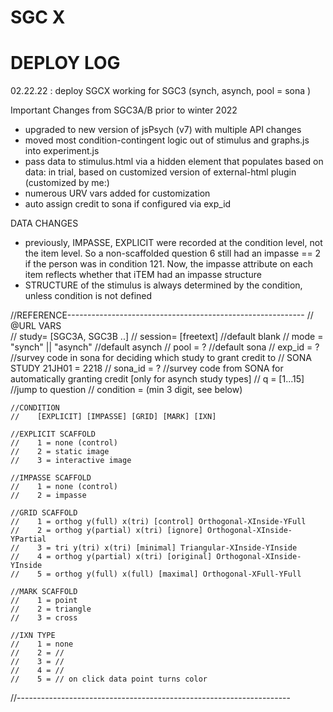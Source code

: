# SGC X 

# DEPLOY LOG
02.22.22 : deploy SGCX working for SGC3 (synch, asynch, pool = sona )


Important Changes from SGC3A/B prior to winter 2022
- upgraded to new version of jsPsych (v7) with multiple API changes 
- moved most condition-contingent logic out of stimulus and graphs.js into experiment.js
- pass data to stimulus.html via a hidden <data> element that populates based on data: in trial, based on customized version of external-html plugin (customized by me:)
- numerous URV vars added for customization 
- auto assign credit to sona if configured via exp_id

DATA CHANGES
- previously, IMPASSE, EXPLICIT were recorded at the condition level, not the item level. So a non-scaffolded question 6 still had an impasse == 2 if the person was in condition 121. Now, the impasse attribute on each item reflects whether that iTEM had an impasse structure 
- STRUCTURE of the stimulus is always determined by the condition, unless condition is not defined 


//REFERENCE-----------------------------------------------------------
// @URL VARS   
// study= [SGC3A, SGC3B ..]
// session= [freetext] //default blank
// mode = "synch" || "asynch" //default asynch
// pool = ? //default sona
// exp_id = ? //survey code in sona for deciding which study to grant credit to 
// SONA STUDY 21JH01 = 2218
// sona_id = ? //survey code from SONA for automatically granting credit [only for asynch study types]
// q = [1...15] //jump to question
// condition = (min 3 digit, see below)  

    //CONDITION
    //    [EXPLICIT] [IMPASSE] [GRID] [MARK] [IXN]

    //EXPLICIT SCAFFOLD
    //    1 = none (control)
    //    2 = static image
    //    3 = interactive image 

    //IMPASSE SCAFFOLD
    //    1 = none (control)
    //    2 = impasse 
    
    //GRID SCAFFOLD
    //    1 = orthog y(full) x(tri) [control] Orthogonal-XInside-YFull
    //    2 = orthog y(partial) x(tri) [ignore] Orthogonal-XInside-YPartial
    //    3 = tri y(tri) x(tri) [minimal] Triangular-XInside-YInside
    //    4 = orthog y(partial) x(tri) [original] Orthogonal-XInside-YInside
    //    5 = orthog y(full) x(full) [maximal] Orthogonal-XFull-YFull

    //MARK SCAFFOLD
    //    1 = point
    //    2 = triangle
    //    3 = cross

    //IXN TYPE
    //    1 = none
    //    2 = //
    //    3 = //
    //    4 = //
    //    5 = // on click data point turns color

//--------------------------------------------------------------------
